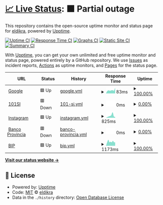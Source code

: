 # [📈 Live Status](https://eldikra.github.io/monitoreo): <!--live status--> **🟧 Partial outage**

This repository contains the open-source uptime monitor and status page for [eldikra](https://eldikra.github.io/monitoreo), powered by [Upptime](https://github.com/upptime/upptime).

[![Uptime CI](https://github.com/eldikra/monitoreo/workflows/Uptime%20CI/badge.svg)](https://github.com/eldikra/monitoreo/actions?query=workflow%3A%22Uptime+CI%22)
[![Response Time CI](https://github.com/eldikra/monitoreo/workflows/Response%20Time%20CI/badge.svg)](https://github.com/eldikra/monitoreo/actions?query=workflow%3A%22Response+Time+CI%22)
[![Graphs CI](https://github.com/eldikra/monitoreo/workflows/Graphs%20CI/badge.svg)](https://github.com/eldikra/monitoreo/actions?query=workflow%3A%22Graphs+CI%22)
[![Static Site CI](https://github.com/eldikra/monitoreo/workflows/Static%20Site%20CI/badge.svg)](https://github.com/eldikra/monitoreo/actions?query=workflow%3A%22Static+Site+CI%22)
[![Summary CI](https://github.com/eldikra/monitoreo/workflows/Summary%20CI/badge.svg)](https://github.com/eldikra/monitoreo/actions?query=workflow%3A%22Summary+CI%22)

With [Upptime](https://upptime.js.org), you can get your own unlimited and free uptime monitor and status page, powered entirely by a GitHub repository. We use [Issues](https://github.com/eldikra/monitoreo/issues) as incident reports, [Actions](https://github.com/eldikra/monitoreo/actions) as uptime monitors, and [Pages](https://eldikra.github.io/monitoreo) for the status page.

<!--start: status pages-->
<!-- This summary is generated by Upptime (https://github.com/upptime/upptime) -->
<!-- Do not edit this manually, your changes will be overwritten -->
<!-- prettier-ignore -->
| URL | Status | History | Response Time | Uptime |
| --- | ------ | ------- | ------------- | ------ |
| <img alt="" src="https://www.google.com/favicon.ico" height="13"> [Google](https://www.google.com) | 🟩 Up | [google.yml](https://github.com/eldikra/monitoreo/commits/HEAD/history/google.yml) | <details><summary><img alt="Response time graph" src="./graphs/google/response-time-week.png" height="20"> 83ms</summary><br><a href="https://eldikra.github.io/monitoreo/history/google"><img alt="Response time 136" src="https://img.shields.io/endpoint?url=https%3A%2F%2Fraw.githubusercontent.com%2Feldikra%2Fmonitoreo%2FHEAD%2Fapi%2Fgoogle%2Fresponse-time.json"></a><br><a href="https://eldikra.github.io/monitoreo/history/google"><img alt="24-hour response time 61" src="https://img.shields.io/endpoint?url=https%3A%2F%2Fraw.githubusercontent.com%2Feldikra%2Fmonitoreo%2FHEAD%2Fapi%2Fgoogle%2Fresponse-time-day.json"></a><br><a href="https://eldikra.github.io/monitoreo/history/google"><img alt="7-day response time 83" src="https://img.shields.io/endpoint?url=https%3A%2F%2Fraw.githubusercontent.com%2Feldikra%2Fmonitoreo%2FHEAD%2Fapi%2Fgoogle%2Fresponse-time-week.json"></a><br><a href="https://eldikra.github.io/monitoreo/history/google"><img alt="30-day response time 91" src="https://img.shields.io/endpoint?url=https%3A%2F%2Fraw.githubusercontent.com%2Feldikra%2Fmonitoreo%2FHEAD%2Fapi%2Fgoogle%2Fresponse-time-month.json"></a><br><a href="https://eldikra.github.io/monitoreo/history/google"><img alt="1-year response time 144" src="https://img.shields.io/endpoint?url=https%3A%2F%2Fraw.githubusercontent.com%2Feldikra%2Fmonitoreo%2FHEAD%2Fapi%2Fgoogle%2Fresponse-time-year.json"></a></details> | <details><summary><a href="https://eldikra.github.io/monitoreo/history/google">100.00%</a></summary><a href="https://eldikra.github.io/monitoreo/history/google"><img alt="All-time uptime 100.00%" src="https://img.shields.io/endpoint?url=https%3A%2F%2Fraw.githubusercontent.com%2Feldikra%2Fmonitoreo%2FHEAD%2Fapi%2Fgoogle%2Fuptime.json"></a><br><a href="https://eldikra.github.io/monitoreo/history/google"><img alt="24-hour uptime 100.00%" src="https://img.shields.io/endpoint?url=https%3A%2F%2Fraw.githubusercontent.com%2Feldikra%2Fmonitoreo%2FHEAD%2Fapi%2Fgoogle%2Fuptime-day.json"></a><br><a href="https://eldikra.github.io/monitoreo/history/google"><img alt="7-day uptime 100.00%" src="https://img.shields.io/endpoint?url=https%3A%2F%2Fraw.githubusercontent.com%2Feldikra%2Fmonitoreo%2FHEAD%2Fapi%2Fgoogle%2Fuptime-week.json"></a><br><a href="https://eldikra.github.io/monitoreo/history/google"><img alt="30-day uptime 100.00%" src="https://img.shields.io/endpoint?url=https%3A%2F%2Fraw.githubusercontent.com%2Feldikra%2Fmonitoreo%2FHEAD%2Fapi%2Fgoogle%2Fuptime-month.json"></a><br><a href="https://eldikra.github.io/monitoreo/history/google"><img alt="1-year uptime 100.00%" src="https://img.shields.io/endpoint?url=https%3A%2F%2Fraw.githubusercontent.com%2Feldikra%2Fmonitoreo%2FHEAD%2Fapi%2Fgoogle%2Fuptime-year.json"></a></details>
| <img alt="" src="https://icons.duckduckgo.com/ip3/www.101si.com.ar.ico" height="13"> [101SI](https://www.101si.com.ar) | 🟥 Down | [101-si.yml](https://github.com/eldikra/monitoreo/commits/HEAD/history/101-si.yml) | <details><summary><img alt="Response time graph" src="./graphs/101-si/response-time-week.png" height="20"> 0ms</summary><br><a href="https://eldikra.github.io/monitoreo/history/101-si"><img alt="Response time 507" src="https://img.shields.io/endpoint?url=https%3A%2F%2Fraw.githubusercontent.com%2Feldikra%2Fmonitoreo%2FHEAD%2Fapi%2F101-si%2Fresponse-time.json"></a><br><a href="https://eldikra.github.io/monitoreo/history/101-si"><img alt="24-hour response time 0" src="https://img.shields.io/endpoint?url=https%3A%2F%2Fraw.githubusercontent.com%2Feldikra%2Fmonitoreo%2FHEAD%2Fapi%2F101-si%2Fresponse-time-day.json"></a><br><a href="https://eldikra.github.io/monitoreo/history/101-si"><img alt="7-day response time 0" src="https://img.shields.io/endpoint?url=https%3A%2F%2Fraw.githubusercontent.com%2Feldikra%2Fmonitoreo%2FHEAD%2Fapi%2F101-si%2Fresponse-time-week.json"></a><br><a href="https://eldikra.github.io/monitoreo/history/101-si"><img alt="30-day response time 0" src="https://img.shields.io/endpoint?url=https%3A%2F%2Fraw.githubusercontent.com%2Feldikra%2Fmonitoreo%2FHEAD%2Fapi%2F101-si%2Fresponse-time-month.json"></a><br><a href="https://eldikra.github.io/monitoreo/history/101-si"><img alt="1-year response time 465" src="https://img.shields.io/endpoint?url=https%3A%2F%2Fraw.githubusercontent.com%2Feldikra%2Fmonitoreo%2FHEAD%2Fapi%2F101-si%2Fresponse-time-year.json"></a></details> | <details><summary><a href="https://eldikra.github.io/monitoreo/history/101-si">0.00%</a></summary><a href="https://eldikra.github.io/monitoreo/history/101-si"><img alt="All-time uptime 78.31%" src="https://img.shields.io/endpoint?url=https%3A%2F%2Fraw.githubusercontent.com%2Feldikra%2Fmonitoreo%2FHEAD%2Fapi%2F101-si%2Fuptime.json"></a><br><a href="https://eldikra.github.io/monitoreo/history/101-si"><img alt="24-hour uptime 0.00%" src="https://img.shields.io/endpoint?url=https%3A%2F%2Fraw.githubusercontent.com%2Feldikra%2Fmonitoreo%2FHEAD%2Fapi%2F101-si%2Fuptime-day.json"></a><br><a href="https://eldikra.github.io/monitoreo/history/101-si"><img alt="7-day uptime 0.00%" src="https://img.shields.io/endpoint?url=https%3A%2F%2Fraw.githubusercontent.com%2Feldikra%2Fmonitoreo%2FHEAD%2Fapi%2F101-si%2Fuptime-week.json"></a><br><a href="https://eldikra.github.io/monitoreo/history/101-si"><img alt="30-day uptime 1.38%" src="https://img.shields.io/endpoint?url=https%3A%2F%2Fraw.githubusercontent.com%2Feldikra%2Fmonitoreo%2FHEAD%2Fapi%2F101-si%2Fuptime-month.json"></a><br><a href="https://eldikra.github.io/monitoreo/history/101-si"><img alt="1-year uptime 74.03%" src="https://img.shields.io/endpoint?url=https%3A%2F%2Fraw.githubusercontent.com%2Feldikra%2Fmonitoreo%2FHEAD%2Fapi%2F101-si%2Fuptime-year.json"></a></details>
| <img alt="" src="https://icons.duckduckgo.com/ip3/www.instagram.com.ico" height="13"> [Instagram](https://www.instagram.com) | 🟩 Up | [instagram.yml](https://github.com/eldikra/monitoreo/commits/HEAD/history/instagram.yml) | <details><summary><img alt="Response time graph" src="./graphs/instagram/response-time-week.png" height="20"> 825ms</summary><br><a href="https://eldikra.github.io/monitoreo/history/instagram"><img alt="Response time 426" src="https://img.shields.io/endpoint?url=https%3A%2F%2Fraw.githubusercontent.com%2Feldikra%2Fmonitoreo%2FHEAD%2Fapi%2Finstagram%2Fresponse-time.json"></a><br><a href="https://eldikra.github.io/monitoreo/history/instagram"><img alt="24-hour response time 502" src="https://img.shields.io/endpoint?url=https%3A%2F%2Fraw.githubusercontent.com%2Feldikra%2Fmonitoreo%2FHEAD%2Fapi%2Finstagram%2Fresponse-time-day.json"></a><br><a href="https://eldikra.github.io/monitoreo/history/instagram"><img alt="7-day response time 825" src="https://img.shields.io/endpoint?url=https%3A%2F%2Fraw.githubusercontent.com%2Feldikra%2Fmonitoreo%2FHEAD%2Fapi%2Finstagram%2Fresponse-time-week.json"></a><br><a href="https://eldikra.github.io/monitoreo/history/instagram"><img alt="30-day response time 602" src="https://img.shields.io/endpoint?url=https%3A%2F%2Fraw.githubusercontent.com%2Feldikra%2Fmonitoreo%2FHEAD%2Fapi%2Finstagram%2Fresponse-time-month.json"></a><br><a href="https://eldikra.github.io/monitoreo/history/instagram"><img alt="1-year response time 402" src="https://img.shields.io/endpoint?url=https%3A%2F%2Fraw.githubusercontent.com%2Feldikra%2Fmonitoreo%2FHEAD%2Fapi%2Finstagram%2Fresponse-time-year.json"></a></details> | <details><summary><a href="https://eldikra.github.io/monitoreo/history/instagram">100.00%</a></summary><a href="https://eldikra.github.io/monitoreo/history/instagram"><img alt="All-time uptime 99.57%" src="https://img.shields.io/endpoint?url=https%3A%2F%2Fraw.githubusercontent.com%2Feldikra%2Fmonitoreo%2FHEAD%2Fapi%2Finstagram%2Fuptime.json"></a><br><a href="https://eldikra.github.io/monitoreo/history/instagram"><img alt="24-hour uptime 100.00%" src="https://img.shields.io/endpoint?url=https%3A%2F%2Fraw.githubusercontent.com%2Feldikra%2Fmonitoreo%2FHEAD%2Fapi%2Finstagram%2Fuptime-day.json"></a><br><a href="https://eldikra.github.io/monitoreo/history/instagram"><img alt="7-day uptime 100.00%" src="https://img.shields.io/endpoint?url=https%3A%2F%2Fraw.githubusercontent.com%2Feldikra%2Fmonitoreo%2FHEAD%2Fapi%2Finstagram%2Fuptime-week.json"></a><br><a href="https://eldikra.github.io/monitoreo/history/instagram"><img alt="30-day uptime 100.00%" src="https://img.shields.io/endpoint?url=https%3A%2F%2Fraw.githubusercontent.com%2Feldikra%2Fmonitoreo%2FHEAD%2Fapi%2Finstagram%2Fuptime-month.json"></a><br><a href="https://eldikra.github.io/monitoreo/history/instagram"><img alt="1-year uptime 99.21%" src="https://img.shields.io/endpoint?url=https%3A%2F%2Fraw.githubusercontent.com%2Feldikra%2Fmonitoreo%2FHEAD%2Fapi%2Finstagram%2Fuptime-year.json"></a></details>
| <img alt="" src="https://icons.duckduckgo.com/ip3/www.bancoprovincia.com.ar.ico" height="13"> [Banco Provincia](https://www.bancoprovincia.com.ar) | 🟥 Down | [banco-provincia.yml](https://github.com/eldikra/monitoreo/commits/HEAD/history/banco-provincia.yml) | <details><summary><img alt="Response time graph" src="./graphs/banco-provincia/response-time-week.png" height="20"> 0ms</summary><br><a href="https://eldikra.github.io/monitoreo/history/banco-provincia"><img alt="Response time 2628" src="https://img.shields.io/endpoint?url=https%3A%2F%2Fraw.githubusercontent.com%2Feldikra%2Fmonitoreo%2FHEAD%2Fapi%2Fbanco-provincia%2Fresponse-time.json"></a><br><a href="https://eldikra.github.io/monitoreo/history/banco-provincia"><img alt="24-hour response time 0" src="https://img.shields.io/endpoint?url=https%3A%2F%2Fraw.githubusercontent.com%2Feldikra%2Fmonitoreo%2FHEAD%2Fapi%2Fbanco-provincia%2Fresponse-time-day.json"></a><br><a href="https://eldikra.github.io/monitoreo/history/banco-provincia"><img alt="7-day response time 0" src="https://img.shields.io/endpoint?url=https%3A%2F%2Fraw.githubusercontent.com%2Feldikra%2Fmonitoreo%2FHEAD%2Fapi%2Fbanco-provincia%2Fresponse-time-week.json"></a><br><a href="https://eldikra.github.io/monitoreo/history/banco-provincia"><img alt="30-day response time 0" src="https://img.shields.io/endpoint?url=https%3A%2F%2Fraw.githubusercontent.com%2Feldikra%2Fmonitoreo%2FHEAD%2Fapi%2Fbanco-provincia%2Fresponse-time-month.json"></a><br><a href="https://eldikra.github.io/monitoreo/history/banco-provincia"><img alt="1-year response time 2472" src="https://img.shields.io/endpoint?url=https%3A%2F%2Fraw.githubusercontent.com%2Feldikra%2Fmonitoreo%2FHEAD%2Fapi%2Fbanco-provincia%2Fresponse-time-year.json"></a></details> | <details><summary><a href="https://eldikra.github.io/monitoreo/history/banco-provincia">0.00%</a></summary><a href="https://eldikra.github.io/monitoreo/history/banco-provincia"><img alt="All-time uptime 95.00%" src="https://img.shields.io/endpoint?url=https%3A%2F%2Fraw.githubusercontent.com%2Feldikra%2Fmonitoreo%2FHEAD%2Fapi%2Fbanco-provincia%2Fuptime.json"></a><br><a href="https://eldikra.github.io/monitoreo/history/banco-provincia"><img alt="24-hour uptime 0.00%" src="https://img.shields.io/endpoint?url=https%3A%2F%2Fraw.githubusercontent.com%2Feldikra%2Fmonitoreo%2FHEAD%2Fapi%2Fbanco-provincia%2Fuptime-day.json"></a><br><a href="https://eldikra.github.io/monitoreo/history/banco-provincia"><img alt="7-day uptime 0.00%" src="https://img.shields.io/endpoint?url=https%3A%2F%2Fraw.githubusercontent.com%2Feldikra%2Fmonitoreo%2FHEAD%2Fapi%2Fbanco-provincia%2Fuptime-week.json"></a><br><a href="https://eldikra.github.io/monitoreo/history/banco-provincia"><img alt="30-day uptime 1.38%" src="https://img.shields.io/endpoint?url=https%3A%2F%2Fraw.githubusercontent.com%2Feldikra%2Fmonitoreo%2FHEAD%2Fapi%2Fbanco-provincia%2Fuptime-month.json"></a><br><a href="https://eldikra.github.io/monitoreo/history/banco-provincia"><img alt="1-year uptime 90.84%" src="https://img.shields.io/endpoint?url=https%3A%2F%2Fraw.githubusercontent.com%2Feldikra%2Fmonitoreo%2FHEAD%2Fapi%2Fbanco-provincia%2Fuptime-year.json"></a></details>
| <img alt="" src="https://icons.duckduckgo.com/ip3/www.bancoprovincia.bancainternet.com.ar.ico" height="13"> [BIP](https://www.bancoprovincia.bancainternet.com.ar/eBanking/login/inicio.htm) | 🟩 Up | [bip.yml](https://github.com/eldikra/monitoreo/commits/HEAD/history/bip.yml) | <details><summary><img alt="Response time graph" src="./graphs/bip/response-time-week.png" height="20"> 1173ms</summary><br><a href="https://eldikra.github.io/monitoreo/history/bip"><img alt="Response time 1224" src="https://img.shields.io/endpoint?url=https%3A%2F%2Fraw.githubusercontent.com%2Feldikra%2Fmonitoreo%2FHEAD%2Fapi%2Fbip%2Fresponse-time.json"></a><br><a href="https://eldikra.github.io/monitoreo/history/bip"><img alt="24-hour response time 999" src="https://img.shields.io/endpoint?url=https%3A%2F%2Fraw.githubusercontent.com%2Feldikra%2Fmonitoreo%2FHEAD%2Fapi%2Fbip%2Fresponse-time-day.json"></a><br><a href="https://eldikra.github.io/monitoreo/history/bip"><img alt="7-day response time 1173" src="https://img.shields.io/endpoint?url=https%3A%2F%2Fraw.githubusercontent.com%2Feldikra%2Fmonitoreo%2FHEAD%2Fapi%2Fbip%2Fresponse-time-week.json"></a><br><a href="https://eldikra.github.io/monitoreo/history/bip"><img alt="30-day response time 1204" src="https://img.shields.io/endpoint?url=https%3A%2F%2Fraw.githubusercontent.com%2Feldikra%2Fmonitoreo%2FHEAD%2Fapi%2Fbip%2Fresponse-time-month.json"></a><br><a href="https://eldikra.github.io/monitoreo/history/bip"><img alt="1-year response time 1241" src="https://img.shields.io/endpoint?url=https%3A%2F%2Fraw.githubusercontent.com%2Feldikra%2Fmonitoreo%2FHEAD%2Fapi%2Fbip%2Fresponse-time-year.json"></a></details> | <details><summary><a href="https://eldikra.github.io/monitoreo/history/bip">100.00%</a></summary><a href="https://eldikra.github.io/monitoreo/history/bip"><img alt="All-time uptime 99.92%" src="https://img.shields.io/endpoint?url=https%3A%2F%2Fraw.githubusercontent.com%2Feldikra%2Fmonitoreo%2FHEAD%2Fapi%2Fbip%2Fuptime.json"></a><br><a href="https://eldikra.github.io/monitoreo/history/bip"><img alt="24-hour uptime 100.00%" src="https://img.shields.io/endpoint?url=https%3A%2F%2Fraw.githubusercontent.com%2Feldikra%2Fmonitoreo%2FHEAD%2Fapi%2Fbip%2Fuptime-day.json"></a><br><a href="https://eldikra.github.io/monitoreo/history/bip"><img alt="7-day uptime 100.00%" src="https://img.shields.io/endpoint?url=https%3A%2F%2Fraw.githubusercontent.com%2Feldikra%2Fmonitoreo%2FHEAD%2Fapi%2Fbip%2Fuptime-week.json"></a><br><a href="https://eldikra.github.io/monitoreo/history/bip"><img alt="30-day uptime 100.00%" src="https://img.shields.io/endpoint?url=https%3A%2F%2Fraw.githubusercontent.com%2Feldikra%2Fmonitoreo%2FHEAD%2Fapi%2Fbip%2Fuptime-month.json"></a><br><a href="https://eldikra.github.io/monitoreo/history/bip"><img alt="1-year uptime 99.93%" src="https://img.shields.io/endpoint?url=https%3A%2F%2Fraw.githubusercontent.com%2Feldikra%2Fmonitoreo%2FHEAD%2Fapi%2Fbip%2Fuptime-year.json"></a></details>

<!--end: status pages-->

[**Visit our status website →**](https://eldikra.github.io/monitoreo)

## 📄 License

- Powered by: [Upptime](https://github.com/upptime/upptime)
- Code: [MIT](./LICENSE) © [eldikra](https://eldikra.github.io/monitoreo)
- Data in the `./history` directory: [Open Database License](https://opendatacommons.org/licenses/odbl/1-0/)

